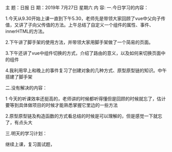 主 题：日报
日 期：2019年 7月27日 星期六
内 容:
一.今日学习的内容： 

1.今天从9.30开始上课一直到下午5.30，老师先是带领大家回顾了vue中父向子传值，又讲了子向父传值的方法。上午总结了自定义一个组件的属性、事件、innerHTML的方法。

2.下午讲了脚手架的使用方法，并带领大家用脚手架做了一个简易的页面。

3.下午还讲了vue中组件切换的方式，介绍了路由的意义，以及如何来切换页面中的组件

4.我利用早上和晚上的事件复习了创建对象的几种方式、原型原型链的知识。中午搭建了脚手架

二.没有解决的内容：  

1 今天的听课效率还挺高的，老师讲的时候都听得懂但是回顾的时候就忘了，估计要等到具体做项目的时候才能熟悉掌握它里边的一些方法

2.原型原型链及构造函数的方式看总结的时候是可以理解的，但是感觉一下就忘了，有点头大

三.明天的学习计划： 

继续上课，复习面试题，